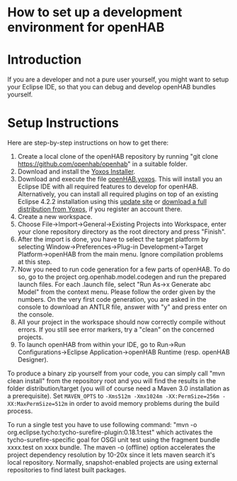 # How to set up a development environment for openHAB

# Introduction

If you are a developer and not a pure user yourself, you might want to setup your Eclipse IDE, so that you can debug and develop openHAB bundles yourself.

# Setup Instructions

Here are step-by-step instructions on how to get there:
 
1. Create a local clone of the openHAB repository by running "git clone https://github.com/openhab/openhab" in a suitable folder.
1. Download and install the [Yoxos Installer](https://yoxos.eclipsesource.com/downloadlauncher.html).
1. Download and execute the file [openHAB.yoxos](http://dl.dropbox.com/u/15535378/openHAB.yoxos). This will install you an Eclipse IDE with all required features to develop for openHAB. Alternatively, you can install all required plugins on top of an existing Eclipse 4.2.2 installation using this [update site](http://yoxos.eclipsesource.com/userdata/profile/c5f3985b62c488f0df0dfbc369f9e057) or [download a full distribution from Yoxos](http://yoxos.eclipsesource.com/userdata/profile/c5f3985b62c488f0df0dfbc369f9e057), if you register an account there.
1. Create a new workspace.
1. Choose File->Import->General->Existing Projects into Workspace, enter your clone repository directory as the root directory and press "Finish".
1. After the import is done, you have to select the target platform by selecting Window->Preferences->Plug-in Development->Target Platform->openHAB from the main menu. Ignore compilation problems at this step.
1. Now you need to run code generation for a few parts of openHAB. To do so, go to the project org.openhab.model.codegen and run the prepared launch files. For each .launch file, select "Run As->x Generate abc Model" from the context menu. Please follow the order given by the numbers. On the very first code generation, you are asked in the console to download an ANTLR file, answer with "y" and press enter on the console.
1. All your project in the workspace should now correctly compile without errors. If you still see error markers, try a "clean" on the concerned projects.
1. To launch openHAB from within your IDE, go to Run->Run Configurations->Eclipse Application->openHAB Runtime (resp. openHAB Designer).

To produce a binary zip yourself from your code, you can simply call "mvn clean install" from the repository root and you will find the results in the folder distribution/target (you will of course need a Maven 3.0 installation as a prerequisite). Set `MAVEN_OPTS` to `-Xms512m -Xmx1024m -XX:PermSize=256m -XX:MaxPermSize=512m` in order to avoid memory problems during the build process.

To run a single test you have to use following command: "mvn -o org.eclipse.tycho:tycho-surefire-plugin:0.18.1:test" which activates the tycho-surefire-specific goal for OSGI unit test using the fragment bundle xxxx.test on xxxx bundle. The maven -o (offline) option accelerates the project dependency resolution by 10-20x since it lets maven search it's local repository. Normally, snapshot-enabled projects are using external repositories to find latest built packages. 